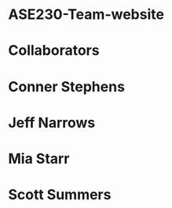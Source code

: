 # ASE230-Team-website
# Collaborators 
# Conner Stephens
# Jeff Narrows
# Mia Starr
# Scott Summers
